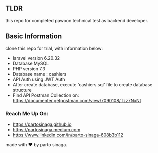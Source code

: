 ## TLDR

this repo for completed pawoon technical test as backend developer.

## Basic Information

clone this repo for trial, with information below:

- laravel version 6.20.32
- Database MySQL
- PHP version 7.3
- Database name : cashiers
- API Auth using JWT Auth
- After create database, execute 'cashiers.sql' file to create database structure
- Find API Postman Collection on: https://documenter.getpostman.com/view/7090108/Tzz7NxNt



### Reach Me Up On:
- https://partosinaga.github.io
- https://partosinaga.medium.com
- https://www.linkedin.com/in/parto-sinaga-608b3b112







made with ❤️ by parto sinaga.
